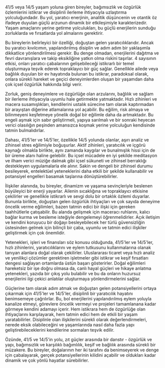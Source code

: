 41/5 veya 14/5 yaşam yoluna giren bireyler, bağımsızlık ve özgürlük özlemlerini istikrar ve disiplinli ilerleme ihtiyacıyla uzlaştırma yolculuğundadır. Bu yol, yaratıcı enerjinin, analitik düşüncenin ve otantik öz ifadeye duyulan güçlü arzunun dinamik bir etkileşimiyle karakterizedir. Yaşam amaçlarını yerine getirme yolculukları, bu güçlü enerjilerin sunduğu zorluklarda ve fırsatlarda yol almalarını gerektirir.

Bu bireylerin belirleyici bir özelliği, doğuştan gelen yaratıcılıklarıdır. Ancak bu yaratıcı kıvılcımın, yapılandırılmış disiplin ve adım adım bir yaklaşımla dikkatlice yönlendirilmesi gerekir. Bu denge olmadan, enerjilerini dağıtma ve fevri davranışlara ve takip eksikliğine yatkın olma riskini taşırlar. 4 sayısının etkisi, onları yaratıcı çabalarının gelişebileceği istikrarlı bir temel oluşturmaya teşvik ederek topraklayıcı bir güç sağlar. Genellikle ailede veya bağlılık duyulan bir ev hayatında bulunan bu istikrar, paradoksal olarak, onlara sürekli hareket ve geçici deneyimlerden oluşan bir yaşamdan daha çok içsel özgürlük hakkında bilgi verir.

Zorluk, geniş deneyimlere ve özgürlüğe olan arzularını, bağlılık ve sağlam bir ilerleme ihtiyacıyla uyumlu hale getirmekte yatmaktadır. Hızlı zihinleri ve macera susamışlıkları, kendilerini ustalık sürecine tam olarak kaptırmadan bir arayıştan diğerine atlamalarına yol açabilir. Bu eğilim, risk almaya ve bilinmeyeni keşfetmeye yönelik doğal bir eğilimle daha da artmaktadır. Bu engeli aşmak için sabır geliştirmeli, yapıya sarılmalı ve bir sonraki heyecan verici olasılığın peşinden amansızca koşmak yerine yolculuğun kendisinde tatmin bulmalıdırlar.

Dahası, 41/5'ler ve 14/5'ler, özellikle 14/5 yolunda olanlar, aşırı analiz ve zihinsel stres eğilimiyle boğuşurlar. Aktif zihinleri, yaratıcılık ve içgörü kaynağı olmakla birlikte, aynı zamanda kaygılar ve bunalmışlık hissi için de bir üreme alanı haline gelebilir. Bu içsel mücadele en iyi şekilde meditasyon ve ilham verici müziğe dalmak gibi içsel sükuneti ve zihinsel berraklığı destekleyen uygulamalarla ele alınır. Sakin ve dengeli bir zihinsel durumu besileyerek, entelektüel yeteneklerini daha etkili bir şekilde kullanabilir ve potansiyel engelleri basamak taşlarına dönüştürebilirler.

İlişkiler alanında, bu bireyler, dinamizm ve yaşama sevinçleriyle beslenen büyüleyici bir enerji yayarlar. Ailenin sıcaklığına ve topraklayıcı etkisine çekilirler ve genellikle istikrarlı ve sevgi dolu bir ortaklık özlemi duyarlar. Bununla birlikte, doğuştan gelen özgürlük ihtiyaçları ve çok sayıda deneyime öncelik verme eğilimleri, bazen tatmin edici bir ilişki için gereken taahhütlerle çatışabilir. Bu alanda gelişmek için maceracı ruhlarını, kalıcı bağlar kurma ve besleme isteğiyle dengelemeyi öğrenmelidirler. Açık iletişim ve kendini koruyucu bir doğayı besleyebilecek her türlü güvensizliğin üstesinden gelmek için bilinçli bir çaba, uyumlu ve tatmin edici ilişkiler geliştirmek için çok önemlidir.

Yetenekleri, işleri ve finansları söz konusu olduğunda, 41/5'ler ve 14/5'ler, hızlı zihinlerini, yaratıcılıklarını ve eylem tutkusunu kullanmalarına olanak tanıyan alanlara doğal olarak çekilirler. Uluslararası ticaret veya hızlı analiz ve yenilikçi çözümler gerektiren işletmeler gibi istikrar ve keşif fırsatları dengesi sağlayan ortamlarda üstün başarı gösterirler. Doğal eğilimleri hareketsiz bir işe doğru olmasa da, canlı hayal güçleri ve hikaye anlatma yetenekleri, yazıda bir çıkış yolu bulabilir ve bu da onların huzursuz enerjilerini ilgi çekici anlatılar oluşturmaya yönlendirmelerini sağlar.

Güçlerine tam olarak adım atmak ve doğuştan gelen potansiyellerini ortaya çıkarmak için 41/5'ler ve 14/5'ler, disiplinli bir yaratıcılık hayatını benimsemeye çağrılırlar. Bu, bol enerjilerini yapılandırılmış eylem yoluyla kanalize etmeyi, görevlere öncelik vermeyi ve projeleri tamamlanana kadar görmeye kendini adamayı içerir. Hem istikrara hem de özgürlüğe olan ihtiyaçlarını karşılayarak, hem tatmin edici hem de etkili bir yaşam yaratabilirler. Disiplinle olan ilişkilerini sürekli olarak değerlendirmeleri, nerede eksik olabileceğini ve yaşamlarında nasıl daha fazla yapı geliştirebileceklerini kendilerine sormaları teşvik edilir.

Özünde, 41/5 ve 14/5'in yolu, zıt güçler arasında bir danstır - özgürlük ve yapı, bağımsızlık ve karşılıklı bağımlılık, keşif ve bağlılık arasında sürekli bir müzakere. Bu bireyler, doğalarının her iki tarafını da benimseyerek ve denge için çabalayarak, gerçek potansiyellerinin kilidini açabilir ve oldukları kadar dinamik ve çok yönlü hayatlar sürebilirler. 
